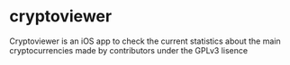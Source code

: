 # cryptoviewer
Cryptoviewer is an iOS app to check the current statistics about the main cryptocurrencies made by contributors under the GPLv3 lisence
